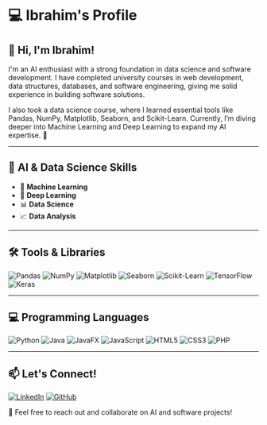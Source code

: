 # 💻 Ibrahim's Profile

## 👋 Hi, I'm Ibrahim!
I'm an AI enthusiast with a strong foundation in data science and software development. I have completed university courses in web development, data structures, databases, and software engineering, giving me solid experience in building software solutions.

I also took a data science course, where I learned essential tools like Pandas, NumPy, Matplotlib, Seaborn, and Scikit-Learn. Currently, I’m diving deeper into Machine Learning and Deep Learning to expand my AI expertise. 🚀

---

## 🧠 AI & Data Science Skills

- 🤖 **Machine Learning**  
- 🧠 **Deep Learning**  
- 📊 **Data Science**  
- 📈 **Data Analysis**  

---

## 🛠 Tools & Libraries

![Pandas](https://img.shields.io/badge/Pandas-150458?style=for-the-badge&logo=pandas&logoColor=white)
![NumPy](https://img.shields.io/badge/NumPy-013243?style=for-the-badge&logo=numpy&logoColor=white)
![Matplotlib](https://img.shields.io/badge/Matplotlib-FF6F00?style=for-the-badge&logo=python&logoColor=white)
![Seaborn](https://img.shields.io/badge/Seaborn-3776AB?style=for-the-badge&logo=python&logoColor=white)
![Scikit-Learn](https://img.shields.io/badge/Scikit--Learn-F7931E?style=for-the-badge&logo=scikit-learn&logoColor=white)
![TensorFlow](https://img.shields.io/badge/TensorFlow-FF6F00?style=for-the-badge&logo=tensorflow&logoColor=white)
![Keras](https://img.shields.io/badge/Keras-D00000?style=for-the-badge&logo=keras&logoColor=white)

---

## 💻 Programming Languages

![Python](https://img.shields.io/badge/Python-3776AB?style=for-the-badge&logo=python&logoColor=white)
![Java](https://img.shields.io/badge/Java-ED8B00?style=for-the-badge&logo=openjdk&logoColor=white)
![JavaFX](https://img.shields.io/badge/JavaFX-007396?style=for-the-badge&logo=java&logoColor=white)
![JavaScript](https://img.shields.io/badge/JavaScript-F7DF1E?style=for-the-badge&logo=javascript&logoColor=black)
![HTML5](https://img.shields.io/badge/HTML5-E34F26?style=for-the-badge&logo=html5&logoColor=white)
![CSS3](https://img.shields.io/badge/CSS3-1572B6?style=for-the-badge&logo=css3&logoColor=white)
![PHP](https://img.shields.io/badge/PHP-777BB4?style=for-the-badge&logo=php&logoColor=white)

---

## 📫 Let's Connect!

[![LinkedIn](https://img.shields.io/badge/LinkedIn-0A66C2?style=for-the-badge&logo=linkedin&logoColor=white)](https://www.linkedin.com/in/ibrahim-h-a93315309)
[![GitHub](https://img.shields.io/badge/GitHub-181717?style=for-the-badge&logo=github&logoColor=white)](https://github.com/IbrahimHashhash/IbrahimHashhash)

🚀 Feel free to reach out and collaborate on AI and software projects!
